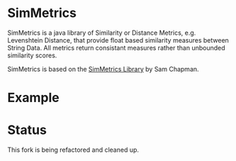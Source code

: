 SimMetrics
==========

SimMetrics is a java library of Similarity or Distance Metrics, e.g. Levenshtein Distance, that provide float based similarity measures between String Data. All metrics return consistant measures rather than unbounded similarity scores. 

SimMetrics is based on the [SimMetrics Library](http://sourceforge.net/projects/simmetrics/) by Sam Chapman.

Example
=========


Status
=========

This fork is being refactored and cleaned up.
